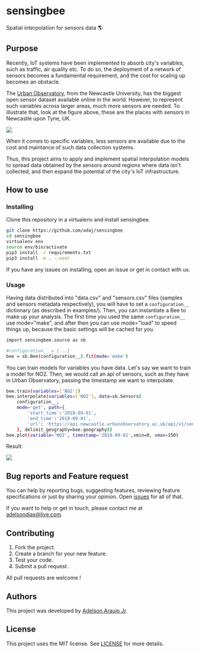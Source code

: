 # sensingbee

Spatial interpolation for sensors data :earth_americas:

## Purpose

Recently, IoT systems have been implemented to absorb city's variables, such as traffic, air quality etc. To do so, the deployment of a network of sensors becomes a fundamental requirement, and the cost for scaling up becomes an obstacle.

The [Urban Observatory](http://uoweb1.ncl.ac.uk), from the Newcastle University, has the biggest open sensor dataset available online in the world. However, to represent such variables across larger areas, much more sensors are needed. To illustrate that, look at the figure above, these are the places with sensors in Newcastle upon Tyne, UK.

![](https://github.com/adaj/sensingbee/blob/master/examples/plots/sensors.png)

When it comes to specific variables, less sensors are available due to the cost and maintance of such data collection systems.

Thus, this project aims to apply and implement spatial interpolation models to spread data obtained by the sensors around regions where data isn't collected, and then expand the potential of the city's IoT infrastructure.

## How to use

### Installing

Clone this repository in a virtualenv and install sensingbee.

```bash
git clone https://github.com/adaj/sensingbee
cd sensingbee
virtualenv env
source env/bin/activate
pip3 install -r requirements.txt
pip3 install -e . --user
```

If you have any issues on installing, open an issue or get in contact with us.

### Usage

Having data distributed into "data.csv" and "sensors.csv" files (samples and sensors metadata respectively), you will have to set a `configuration__` dictionary (as described in examples/). Then, you can instantiate a Bee to make up your analysis. The first time you used the same `configuration__` use mode="make", and after then you can use mode="load" to speed things up, because the basic settings will be cached for you.

```bash
import sensingbee.source as sb

#configuration__ = {...}
bee = sb.Bee(configuration__).fit(mode='make')
```

You can train models for variables you have data. Let's say we want to train a model for NO2. Then, we would call an api of sensors, such as they have in Urban Observatory, passing the timestamp we want to interpolate.

```bash
bee.train(variables=['NO2'])
bee.interpolate(variables=['NO2'], data=sb.Sensors(
    configuration__,
    mode='get', path={
        'start_time':'2018-09-01',
        'end_time':'2018-09-01',
        'url': 'https://api.newcastle.urbanobservatory.ac.uk/api/v1/sensors/data/raw.csv'
    }, delimit_geography=bee.geography))
bee.plot(variable='NO2', timestamp='2018-09-01',vmin=0, vmax=150)
```

Result:

![](https://github.com/adaj/sensingbee/blob/master/examples/plots/interpolation_no2.png?raw=true)


## Bug reports and Feature request


You can help by reporting bugs, suggesting features, reviewing feature specifications or just by sharing your opinion. Open [issues](https://github.com/adaj/sensingbee/issues) for all of that.

If you want to help or get in touch, please contact me at adelsondias@live.com.

## Contributing

1. Fork the project.
2. Create a branch for your new feature.
3. Test your code.
4. Submit a pull request.

All pull requests are welcome !


## Authors

This project was developed by [Adelson Araujo Jr](https://adaj.github.io).

## License

This project uses the MIT license. See [LICENSE](https://github.com/adaj/sensingbee/blob/master/LICENSE.md) for more details.
